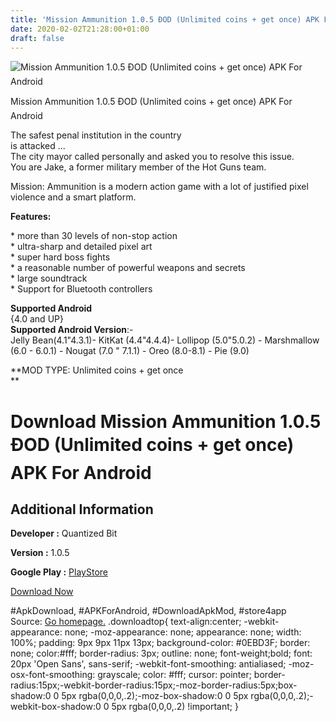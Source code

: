 ```yaml
---
title: 'Mission Ammunition 1.0.5 ÐOD (Unlimited coins + get once) APK For Android'
date: 2020-02-02T21:28:00+01:00
draft: false
---
```


![Mission Ammunition 1.0.5 ÐOD (Unlimited coins + get once) APK For Android](https://i0.wp.com/apkhome.net/wp-content/uploads/2020/02/Mission-Ammunition-1.0.5-ÐOD-Unlimited-coins-get-once.png "Mission Ammunition 1.0.5 ÐOD (Unlimited coins + get once) APK For Android")

  

Mission Ammunition 1.0.5 ÐOD (Unlimited coins + get once) APK For Android

The safest penal institution in the country  
is attacked ...  
The city mayor called personally and asked you to resolve this issue.  
You are Jake, a former military member of the Hot Guns team.

Mission: Ammunition is a modern action game with a lot of justified pixel violence and a smart platform.

**Features:**

\* more than 30 levels of non-stop action  
\* ultra-sharp and detailed pixel art  
\* super hard boss fights  
\* a reasonable number of powerful weapons and secrets  
\* large soundtrack  
\* Support for Bluetooth controllers

**Supported Android**  
{4.0 and UP}  
**Supported Android Version**:-  
Jelly Bean(4.1"4.3.1)- KitKat (4.4"4.4.4)- Lollipop (5.0"5.0.2) - Marshmallow (6.0 - 6.0.1) - Nougat (7.0 " 7.1.1) - Oreo (8.0-8.1) - Pie (9.0)

**MOD TYPE: Unlimited coins + get once  
**

Download Mission Ammunition 1.0.5 ÐOD (Unlimited coins + get once) APK For Android
===================================================================================

Additional Information
----------------------

**Developer :** Quantized Bit

**Version :** 1.0.5

**Google Play :** [PlayStore](https://play.google.com/store/apps/details?id=com.qbit.ma)

  

[Download Now](https://store4app.co/post/mission-ammunition-1-0-5-od-unlimited-coins-get-once-apk-for-android_1580675209)

  
#ApkDownload, #APKForAndroid, #DownloadApkMod, #store4app  
Source: [Go homepage.](https://store4app.co/post/mission-ammunition-1-0-5-od-unlimited-coins-get-once-apk-for-android_1580675209) .downloadtop{ text-align:center; -webkit-appearance: none; -moz-appearance: none; appearance: none; width: 100%; padding: 9px 9px 11px 13px; background-color: #0EBD3F; border: none; color:#fff; border-radius: 3px; outline: none; font-weight;bold; font: 20px 'Open Sans', sans-serif; -webkit-font-smoothing: antialiased; -moz-osx-font-smoothing: grayscale; color: #fff; cursor: pointer; border-radius:15px;-webkit-border-radius:15px;-moz-border-radius:5px;box-shadow:0 0 5px rgba(0,0,0,.2);-moz-box-shadow:0 0 5px rgba(0,0,0,.2);-webkit-box-shadow:0 0 5px rgba(0,0,0,.2) !important; }